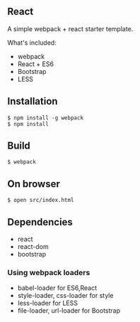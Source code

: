 ## React
A simple webpack + react starter template.

What's included:
- webpack
- React + ES6
- Bootstrap
- LESS


## Installation

```
$ npm install -g webpack
$ npm install
```


## Build

```
$ webpack
```


## On browser

```
$ open src/index.html
```

## Dependencies
- react
- react-dom
- bootstrap

### Using webpack loaders
- babel-loader for ES6,React
- style-loader, css-loader for style
- less-loader for LESS
- file-loader, url-loader for Bootstrap
